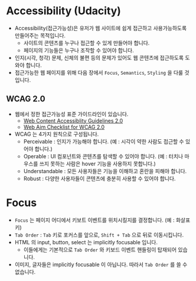 # Accessibility (Udacity)
- Accessibility(접근가능성)은 유저가 웹 사이트에 쉽게 접근하고 사용가능하도록 만들어주는 목적입니다.
  + 사이트의 콘텐츠를 누구나 접근할 수 있게 만들어야 합니다.
  + 페이지의 기능들은 누구나 조작할 수 있어야 합니다.
- 인지(시각, 청각) 문제, 신체의 불편 등의 문제가 있어도 웹 콘텐츠에 접근하도록 도와야 합니다.
- 접근가능한 웹 페이지를 위해 다음 장에서 `Focus`, `Semantics`, `Styling` 을 다룰 것입니다.

## WCAG 2.0
- 웹에서 정한 접근가능성 표준 가이드라인이 있습니다.
  + [Web Content Accessiblity Guidelines 2.0](https://www.w3.org/TR/WCAG20/)
  + [Web Aim Checklist for WCAG 2.0](https://webaim.org/standards/wcag/checklist)
- WCAG 는 4가지 원칙으로 구성됩니다.
  + Perceivable : 인지가 가능해야 합니다. (예 : 시각이 약한 사람도 접근할 수 있어야 합니다.)
  + Operable : UI 컴포넌트와 콘텐츠를 탐색할 수 있어야 합니다. (예 : 터치나 마우스를 쓰지 못하는 사람은 hover 기능을 사용하지 못합니다.)
  + Understandable : 모든 사용자들은 기능을 이해하고 혼란을 피해야 합니다.
  + Robust : 다양한 사용자들이 콘텐츠에 충분히 사용할 수 있어야 합니다.

# Focus
- `Focus` 는 페이지 어디에서 키보트 이벤트를 위치시킬지를 결정합니다. (예 : 화살표키)
- `Tab Order` : `Tab` 키로 포커스를 앞으로, `Shift + Tab` 으로 뒤로 이동시킵니다.
- HTML 의 input, button, select 는 implicitly focusable 입니다.
  + 이들에게는 기본적으로 `Tab Order` 와 키보드 이벤트 핸들링이 탑재되어 있습니다.
- 이미지, 글자들은 implicitly focusable 이 아닙니다. 따라서 `Tab Order` 를 쓸 수 없습니다.
